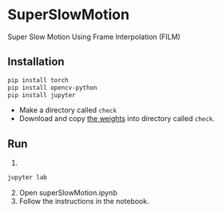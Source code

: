 # SuperSlowMotion
Super Slow Motion Using Frame Interpolation (FILM)

## Installation
```bash
pip install torch
pip install opencv-python
pip install jupyter
```
- Make a directory called `check`
- Download and copy [the weights](https://github.com/dajes/frame-interpolation-pytorch/releases/download/v1.0.2/film_net_fp16.pt) into directory called `check`.
  
## Run
1. 
```bash
jupyter lab
```
2. Open superSlowMotion.ipynb
3. Follow the instructions in the notebook.

